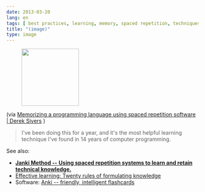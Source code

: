 ```yaml
---
date: 2013-03-20
lang: en
tags: [ best practices, learning, memory, spaced repetition, techniques ]
title: "(image)"
type: image
---
```


<figure>
<a
href="https://hugo.ferreira.cc/via-memorizing-a-programming-language-using/attachment/536/"
rel="attachment"><img
src="/wp-content/uploads/2013/03/tumblr_mjz014q6SY1qz82meo1_1280-150x150.jpg"
width="150" height="150" /></a></figure>

(via [Memorizing a programming language using spaced repetition software
 |  Derek Sivers](http://sivers.org/srs) )

> I've been doing this for a year, and it's the most helpful learning
> technique I've found in 14 years of computer programming.

See also:

-   [**Janki Method --** **Using spaced repetition systems to learn and
    retain technical
    knowledge.**](http://www.jackkinsella.ie/2011/12/05/janki-method.html)
-   [Effective learning: Twenty rules of formulating
    knowledge](http://www.supermemo.com/articles/20rules.htm)
-   Software: [Anki -- friendly, intelligent
    flashcards](http://ankisrs.net/)

